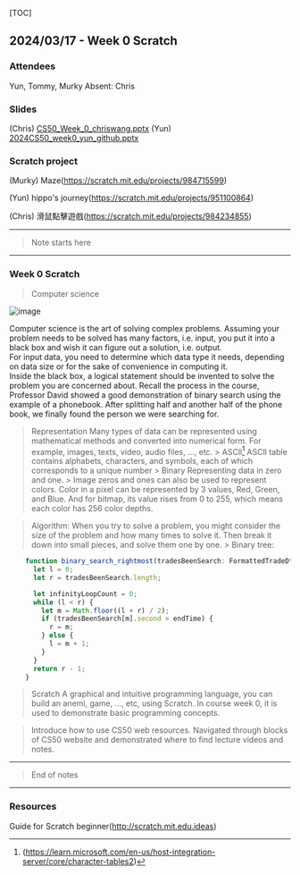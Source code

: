 [TOC]

## 2024/03/17 - Week 0 Scratch

### Attendees
Yun, Tommy, Murky
Absent: Chris

### Slides
(Chris)
[CS50_Week_0_chriswang.pptx](https://github.com/Tech-Book-Community/CS50/files/14636028/CS50_Week_0_chriswang.pptx)
(Yun)
[2024CS50_week0_yun_github.pptx](https://github.com/Tech-Book-Community/CS50/files/14636021/2024CS50_week0_yun_github.pptx)

### Scratch project
(Murky) 
Maze(https://scratch.mit.edu/projects/984715599)

(Yun)
hippo's journey(https://scratch.mit.edu/projects/951100864)

(Chris)
滑鼠點擊遊戲(https://scratch.mit.edu/projects/984234855)


---
> Note starts here
---

### Week 0 Scratch
>  Computer science

![image](https://github.com/Tech-Book-Community/CS50/assets/149700108/8e100360-1bf7-4bf9-9cee-f6a8e0069315)

Computer science is the art of solving complex problems. 
Assuming your problem needs to be solved has many factors, i.e. input, you put it into a black box and wish it can figure out a solution, i.e. output.  
For input data, you need to determine which data type it needs, depending on data size or for the sake of convenience in computing it.  
Inside the black box, a logical statement should be invented to solve the problem you are concerned about. Recall the process in the course, Professor David showed a good demonstration of binary search using the example of a phonebook. After splitting half and another half of the phone book, we finally found the person we were searching for.

> Representation
Many types of data can be represented using mathematical methods and converted into numerical form. For example, images, texts, video, audio files, ..., etc.
    > ASCll[^1]
ASCll table contains alphabets, characters, and symbols, each of which corresponds to a unique number
    > Binary
Representing data in zero and one.
    >  Image
zeros and ones can also be used to represent colors. Color in a pixel can be represented by 3 values, Red, Green, and Blue. And for bitmap, its value rises from 0 to 255, which means each color has 256 color depths. 
 
> Algorithm: When you try to solve a problem, you might consider the size of the problem and how many times to solve it. Then break it down into small pieces, and solve them one by one.
    >  Binary tree: 

```typescript
    function binary_search_rightmost(tradesBeenSearch: FormattedTradeDto[], endTime: number): number {
      let l = 0;
      let r = tradesBeenSearch.length;

      let infinityLoopCount = 0;
      while (l < r) {
        let m = Math.floor((l + r) / 2);
        if (tradesBeenSearch[m].second > endTime) {
          r = m;
        } else {
          l = m + 1;
        }
      }
      return r - 1;
    }
```

> Scratch
A graphical and intuitive programming language, you can build an anemi, game, ..., etc, using Scratch.
In course week 0, it is used to demonstrate basic programming concepts.

> Introduce how to use CS50 web resources.
Navigated through blocks of CS50 website and demonstrated where to find lecture videos and notes.


---
> End of notes
---

### Resources

Guide for Scratch beginner(http://scratch.mit.edu.ideas)


[^1]:(<https://learn.microsoft.com/en-us/host-integration-server/core/character-tables2>)

